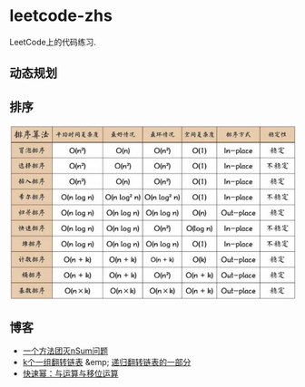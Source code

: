 # leetcode-zhs
LeetCode上的代码练习.   

## 动态规划



## 排序

![image-20200829184833443](sort.PNG)

## 博客 
* [一个方法团灭nSum问题](https://mp.weixin.qq.com/s/fSyJVvggxHq28a0SdmZm6Q)
* [k个一组翻转链表](https://mp.weixin.qq.com/s/A-dQ9spsP_Iu1Y4iCRP9nA)  &emp; [递归翻转链表的一部分](https://labuladong.gitbook.io/algo/shu-ju-jie-gou-xi-lie/di-gui-fan-zhuan-lian-biao-de-yi-bu-fen)
* [快速幂：与运算与移位运算](https://leetcode-cn.com/problems/powx-n/solution/50-powx-n-kuai-su-mi-qing-xi-tu-jie-by-jyd/)